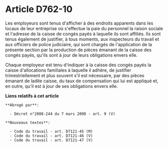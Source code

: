 # Article D762-10

Les employeurs sont tenus d'afficher à des endroits apparents dans les locaux de leur entreprise où s'effectue la paie du
personnel la raison sociale et l'adresse de la caisse de congés payés à laquelle ils sont affiliés. Ils sont tenus également
de justifier, à tous moments, aux inspecteurs du travail et aux officiers de police judiciaire, qui sont chargés de
l'application de la présente section par la production de pièces émanant de la caisse des congés payés, qu'ils sont à jour de
leurs obligations envers elle.

Chaque employeur est tenu d'indiquer à la caisse des congés payés la caisse d'allocations familiales à laquelle il adhère, de
justifier trimestriellement et plus souvent s'il est nécessaire, par des pièces émanant de ladite caisse, du taux de
compensation qui lui est appliqué et, en outre, qu'il est à jour de ses obligations envers elle.

**Liens relatifs à cet article**

	**Abrogé par**:

	  - Décret n°2008-244 du 7 mars 2008 - art. 9 (V)

	**Nouveaux textes**:

	  - Code du travail - art. D7121-45 (M)
	  - Code du travail - art. D7121-46 (V)
	  - Code du travail - art. D7121-47 (V)
